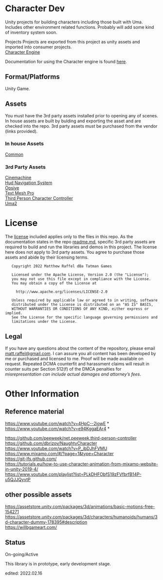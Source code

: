 # Character Dev
Unity projects for building characters including those built with Uma.  Includes other environment related functions.  Probably will
add some kind of inventory system soon.

Projects
Projects are exported from this project as unity assets and imported into consumer projects.  
[Character Engine](https://github.com/tatmanblue/Unity-Characters/tree/main/CharacterStudio/Assets/Character)  

Documentation for using the Character engine is found [here](Docs/NPCS.md).  

## Format/Platforms
Unity Game.   

## Assets
You must have the 3rd party assets installed prior to opening any of scenes.   In house assets are built by bulding and exporting the asset and are checked into the repo.
3rd party assets must be purchased from the vendor (links provided).

### In house Assets  
[Common](https://github.com/tatmanblue/UI-Input/tree/main/Assets/Common)  

### 3rd Party Assets 
[Cinemachine](https://docs.unity3d.com/Packages/com.unity.cinemachine@2.6/manual/index.html)  
[Hud Navigation System](https://assetstore.unity.com/packages/tools/gui/hud-navigation-system-103056)  
[Opsive](https://assetstore.unity.com/packages/tools/game-toolkits/ultimate-character-controller-99962)  
[Text Mesh Pro](https://docs.unity3d.com/Manual/com.unity.textmeshpro.html)  
[Third Person Character Controller](https://assetstore.unity.com/packages/essentials/starter-assets-third-person-character-controller-196526)  
[Uma2](https://assetstore.unity.com/packages/3d/characters/uma-2-unity-multipurpose-avatar-35611)  


# License
The [license](LICENSE.md) included applies only to the files in this repo.   As the documentation states in the repo [readme.md](README.md), specific 3rd party assets are required to build and run
the libraries and demos in this project.  The license here does not apply to 3rd party assets. You agree to purchase those assets and abide by their licensing terms. 

```
   Copyright 2022 Matthew Raffel dBa Tatman Games

   Licensed under the Apache License, Version 2.0 (the "License");
   you may not use this file except in compliance with the License.
   You may obtain a copy of the License at

     http://www.apache.org/licenses/LICENSE-2.0

   Unless required by applicable law or agreed to in writing, software
   distributed under the License is distributed on an "AS IS" BASIS,
   WITHOUT WARRANTIES OR CONDITIONS OF ANY KIND, either express or implied.
   See the License for the specific language governing permissions and
   limitations under the License.
```

## Legal
If you have any questions about the content of the repository, please email [matt.raffel@gmail.com](mailto:matt.raffel@gmail.com). I can assure you all content has been developed by me or purchased and licensed to me. Proof will be made available on request. Repeated DCMA counterfit and harassment claims will result in counter suits per Section 512(f) of the DMCA penalties for _misrepresentation can include actual damages and attorney’s fees_.


# Other Information
## Reference material
https://www.youtube.com/watch?v=4HpC--2iowE *  
https://www.youtube.com/watch?v=e94KggaEAr4 * 

https://github.com/peeweek/net.peeweek.third-person-controller  
https://github.com/dbrizov/NaughtyCharacter  
https://www.youtube.com/watch?v=P_ibDJhFVMU  
https://www.mixamo.com/#/?page=1&type=Character  
https://git-lfs.github.com/  
https://tutorials.eu/how-to-use-character-animation-from-mixamo-website-in-unity-2019-4/  
https://www.youtube.com/playlist?list=PLkDHFObfS19zFVfbrfB14P-u5QJJQyvtP  


## other possible assets
https://assetstore.unity.com/packages/3d/animations/basic-motions-free-154271  
https://assetstore.unity.com/packages/3d/characters/humanoids/humans/3d-character-dummy-178395#description  
https://willbgameart.com/  

## Status
On-going/Active

This library is in prototype, early development stage.

edited: 2022.02.16
